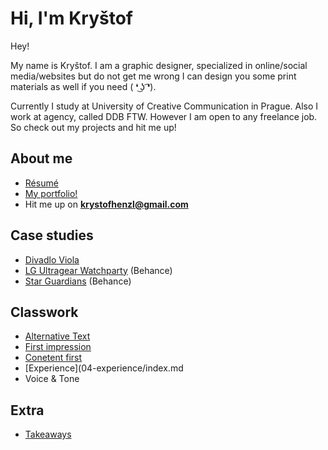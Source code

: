 # Hi, I'm Kryštof

Hey!

My name is Kryštof. I am a graphic designer, specialized in online/social media/websites but do not get me wrong I can design you some print materials as well if you need ( ❛ ͜ʖ ͡❛).

Currently I study at University of Creative Communication in Prague. Also I work at agency, called DDB FTW. However I am open to any freelance job. So check out my projects and hit me up!


## About me

- [Résumé](04-experience/index.md)
- <a href="https://www.behance.net/krystofhenzl/">My portfolio!</a>
- Hit me up on <b>krystofhenzl@gmail.com</b>

## Case studies

- [Divadlo Viola](02-first-impression/case-study.md)
- <a href="https://www.behance.net/gallery/159159849/LG-UltraGear-WatchParty">LG Ultragear Watchparty</a> (Behance)
- <a href="https://www.behance.net/gallery/159476503/Star-Guardians-Event-Experience">Star Guardians</a> (Behance)

## Classwork

- [Alternative Text](01-alternative-text/index.md)
- [First impression](02-first-impression/index.md)
- [Conetent first](03-content-first/index.md)
- [Experience](04-experience/index.md
- Voice & Tone

## Extra

- [Takeaways](takeaways/index.md)
